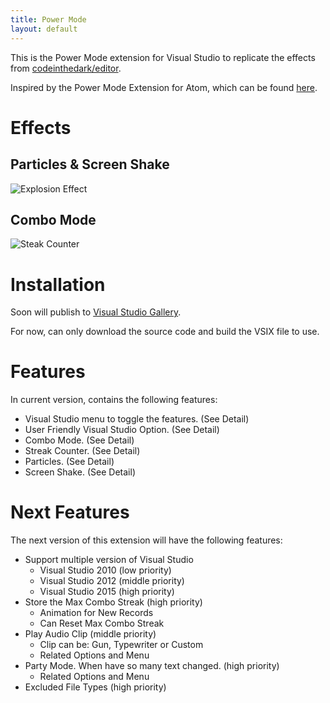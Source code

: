 ```yaml
---
title: Power Mode
layout: default
---
```


This is the Power Mode extension for Visual Studio to replicate the effects from [codeinthedark/editor](https://github.com/codeinthedark/editor).

Inspired by the Power Mode Extension for Atom, which can be found [here](https://atom.io/packages/activate-power-mode).

# Effects
## Particles & Screen Shake
![Explosion Effect](https://i.github-camo.com/b1d03b9b7a9d7dc9a32d1eab307b5378f8c59a7b/68747470733a2f2f636c6f75642e67697468756275736572636f6e74656e742e636f6d2f6173736574732f3638383431352f31313631353536352f31306631363435362d396336352d313165352d386166342d3236356630316663383361302e676966)
## Combo Mode
![Steak Counter](https://i.github-camo.com/ca572e22e64a42c44f59e1ebb40d4a1e1b748761/68747470733a2f2f636c6f75642e67697468756275736572636f6e74656e742e636f6d2f6173736574732f31303539303739392f31383831373233372f38373663326438342d383332312d313165362d383332342d6631353430363034633062642e676966)

# Installation
Soon will publish to [Visual Studio Gallery](https://visualstudiogallery.msdn.microsoft.com/).

For now, can only download the source code and build the VSIX file to use.

# Features
In current version, contains the following features:
* Visual Studio menu to toggle the features. (See Detail)
* User Friendly Visual Studio Option. (See Detail)
* Combo Mode. (See Detail)
* Streak Counter. (See Detail)
* Particles. (See Detail)
* Screen Shake. (See Detail)

# Next Features
The next version of this extension will have the following features:
* Support multiple version of Visual Studio
  + Visual Studio 2010 (low priority)
  + Visual Studio 2012 (middle priority)
  + Visual Studio 2015 (high priority)
* Store the Max Combo Streak (high priority)
  + Animation for New Records
  + Can Reset Max Combo Streak
* Play Audio Clip (middle priority)
  + Clip can be: Gun, Typewriter or Custom
  + Related Options and Menu
* Party Mode. When have so many text changed. (high priority)
  + Related Options and Menu
* Excluded File Types (high priority)
